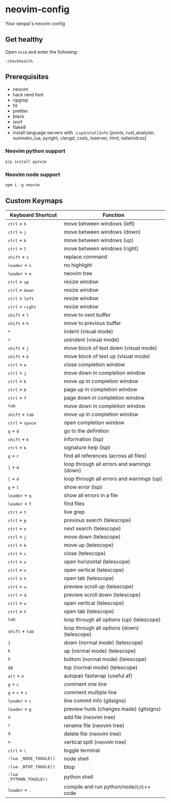 # neovim-config

Your senpai's neovim config

## Get healthy

Open `nvim` and enter the following:

```
:checkhealth
```

## Prerequisites

- neovim
- hack nerd font
- ripgrep
- fd
- prettier
- black
- isort
- flake8
- install language servers with `:LspInstallInfo` [jsonls, rust_analyzer, sumneko_lua, pyright, clangd, cssls, tsserver, html, tailwindcss]

### Neovim python support

```
pip install pynvim
```

### Neovim node support

```
npm i -g neovim
```

## Custom Keymaps

| Keyboard Shortcut                          | Function                                    |
| ------------------------------------------ | ------------------------------------------- |
| <kbd>ctrl</kbd> + <kbd>h</kbd>             | move between windows (left)                 |
| <kbd>ctrl</kbd> + <kbd>j</kbd>             | move between windows (down)                 |
| <kbd>ctrl</kbd> + <kbd>k</kbd>             | move between windows (up)                   |
| <kbd>ctrl</kbd> + <kbd>l</kbd>             | move between windows (right)                |
| <kbd>shift</kbd> + <kbd>s</kbd>            | replace command                             |
| <kbd>leader</kbd> + <kbd>s</kbd>           | no highlight                                |
| <kbd>leader</kbd> + <kbd>e</kbd>           | neovim tree                                 |
| <kbd>ctrl</kbd> + <kbd>up</kbd>            | resize window                               |
| <kbd>ctrl</kbd> + <kbd>down</kbd>          | resize window                               |
| <kbd>ctrl</kbd> + <kbd>left</kbd>          | resize window                               |
| <kbd>ctrl</kbd> + <kbd>right</kbd>         | resize window                               |
| <kbd>shift</kbd> + <kbd>l</kbd>            | move to next buffer                         |
| <kbd>shift</kbd> + <kbd>h</kbd>            | move to previous buffer                     |
| <kbd>></kbd>                               | indent (visual mode)                        |
| <kbd><</kbd>                               | unindent (visual mode)                      |
| <kbd>shift</kbd> + <kbd>j</kbd>            | move block of text down (visual mode)       |
| <kbd>shift</kbd> + <kbd>k</kbd>            | move block of text up (visual mode)         |
| <kbd>ctrl</kbd> + <kbd>e</kbd>             | close completion window                     |
| <kbd>ctrl</kbd> + <kbd>j</kbd>             | move down in completion window              |
| <kbd>ctrl</kbd> + <kbd>k</kbd>             | move up in completion window                |
| <kbd>ctrl</kbd> + <kbd>b</kbd>             | page up in completion window                |
| <kbd>ctrl</kbd> + <kbd>f</kbd>             | page down in completion window              |
| <kbd>tab</kbd>                             | move down in completion window              |
| <kbd>shift</kbd> + <kbd>tab</kbd>          | move up in completion window                |
| <kbd>ctrl</kbd> + <kbd>space</kbd>         | open completion window                      |
| <kbd>g</kbd> + <kbd>d</kbd>                | go to the definition                        |
| <kbd>shift</kbd> + <kbd>k</kbd>            | information (lsp)                           |
| <kbd>ctrl</kbd> + <kbd>k</kbd>             | signature help (lsp)                        |
| <kbd>g</kbd> + <kbd>r</kbd>                | find all references (across all files)      |
| <kbd>]</kbd> + <kbd>d</kbd>                | loop through all errors and warnings (down) |
| <kbd>[</kbd> + <kbd>d</kbd>                | loop through all errors and warnings (up)   |
| <kbd>g</kbd> + <kbd>l</kbd>                | show error (lsp)                            |
| <kbd>leader</kbd> + <kbd>q</kbd>           | show all errors in a file                   |
| <kbd>leader</kbd> + <kbd>f</kbd>           | find files                                  |
| <kbd>ctrl</kbd> + <kbd>t</kbd>             | live grep                                   |
| <kbd>ctrl</kbd> + <kbd>p</kbd>             | previous search (telescope)                 |
| <kbd>ctrl</kbd> + <kbd>n</kbd>             | next search (telescope)                     |
| <kbd>ctrl</kbd> + <kbd>j</kbd>             | move down (telescope)                       |
| <kbd>ctrl</kbd> + <kbd>k</kbd>             | move up (telescope)                         |
| <kbd>ctrl</kbd> + <kbd>c</kbd>             | close (telescope)                           |
| <kbd>ctrl</kbd> + <kbd>x</kbd>             | open horizontal (telescope)                 |
| <kbd>ctrl</kbd> + <kbd>v</kbd>             | open vertical (telescope)                   |
| <kbd>ctrl</kbd> + <kbd>t</kbd>             | open tab (telescope)                        |
| <kbd>ctrl</kbd> + <kbd>u</kbd>             | preview scroll up (telescope)               |
| <kbd>ctrl</kbd> + <kbd>d</kbd>             | preview scroll down (telescope)             |
| <kbd>ctrl</kbd> + <kbd>v</kbd>             | open vertical (telescope)                   |
| <kbd>ctrl</kbd> + <kbd>t</kbd>             | open tab (telescope)                        |
| <kbd>tab</kbd>                             | loop through all options (up) (telescope)   |
| <kbd>shift</kbd> + <kbd>tab</kbd>          | loop through all options (down) (telescope) |
| <kbd>j</kbd>                               | down (normal mode) (telescope)              |
| <kbd>k</kbd>                               | up (normal mode) (telescope)                |
| <kbd>G</kbd>                               | bottom (normal mode) (telescope)            |
| <kbd>gg</kbd>                              | top (normal mode) (telescope)               |
| <kbd>alt</kbd> + <kbd>e</kbd>              | autopair fastwrap (useful af)               |
| <kbd>g</kbd> + <kbd>c</kbd>                | comment one line                            |
| <kbd>g</kbd> + <kbd>c</kbd> + <kbd>c</kbd> | comment multiple line                       |
| <kbd>leader</kbd> + <kbd>c</kbd>           | line commit info (gitsigns)                 |
| <kbd>leader</kbd> + <kbd>g</kbd>           | preview hunk (changes made) (gitsigns)      |
| <kbd>a</kbd>                               | add file (neovim tree)                      |
| <kbd>r</kbd>                               | rename file (neovim tree)                   |
| <kbd>d</kbd>                               | delete file (neovim tree)                   |
| <kbd>v</kbd>                               | vertical split (neovim tree)                |
| <kbd>ctrl</kbd> + <kbd> \ </kbd>           | toggle terminal                             |
| <kbd>:lua \_NODE_TOGGLE()</kbd>            | node shell                                  |
| <kbd>:lua \_BTOP_TOGGLE()</kbd>            | btop                                        |
| <kbd>:lua \_PYTHON_TOGGLE()</kbd>          | python shell                                |
| <kbd>leader</kbd> + <kbd>.</kbd>           | compile and run python/node/c/c++ code      |
